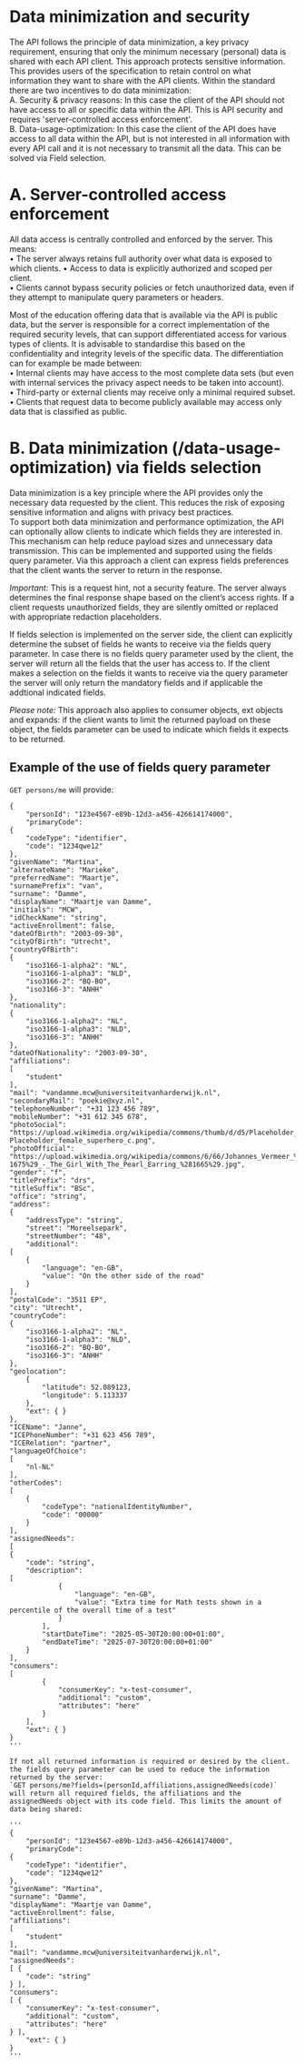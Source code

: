 # Data minimization and security
The API follows the principle of data minimization, a key privacy requirement, ensuring that only the minimum necessary (personal) data is shared with each API client. This approach protects sensitive information. This provides users of the specification to retain control on what information they want to share with the API clients. Within the standard there are two incentives to do data minimization:  
A. Security & privacy reasons: In this case the client of the API should not have access to all or specific data within the API. This is API security and requires 'server-controlled access enforcement'.  
B. Data-usage-optimization: In this case the client of the API does have access to all data within the API, but is not interested in all information with every API call and it is not necessary to transmit all the data. This can be solved via Field selection.  

# A. Server-controlled access enforcement
All data access is centrally controlled and enforced by the server. This means:  
•	The server always retains full authority over what data is exposed to which clients.
•	Access to data is explicitly authorized and scoped per client.  
•	Clients cannot bypass security policies or fetch unauthorized data, even if they attempt to manipulate query parameters or headers.  

Most of the education offering data that is available via the API is public data, but the server is responsible for a correct implementation of the required security levels, that can support differentiated access for various types of clients. It is advisable to standardise this based on the confidentiality and integrity levels of the specific data. The differentiation can for example be made between:  
•	Internal clients may have access to the most complete data sets (but even with internal services the privacy aspect needs to be taken into account).  
•	Third-party or external clients may receive only a minimal required subset.  
•	Clients that request data to become publicly available may access only data that is classified as public.  

# B. Data minimization (/data-usage-optimization) via fields selection
Data minimization is a key principle where the API provides only the necessary data requested by the client. This reduces the risk of exposing sensitive information and aligns with privacy best practices.  
To support both data minimization and performance optimization, the API can optionally allow clients to indicate which fields they are interested in. This mechanism can help reduce payload sizes and unnecessary data transmission.
This can be implemented and supported using the fields query parameter. Via this approach a client can express fields preferences that the client wants the server to return in the response.  

*Important:* This is a request hint, not a security feature. 
The server always determines the final response shape based on the client’s access rights. If a client requests unauthorized fields, they are silently omitted or replaced with appropriate redaction placeholders.


If fields selection is implemented on the server side, the client can explicitly determine the subset of fields he wants to receive via the fields query parameter. In case there is no fields query parameter used by the client, the server will return all the fields that the user has access to. If the client makes a selection on the fields it wants to receive via the query parameter the server will only return the mandatory fields and if applicable the addtional indicated fields. 

*Please note:* This approach also applies to consumer objects, ext objects and expands: if the client wants to limit the returned payload on these object, the fields parameter can be used to indicate which fields it expects to be returned.

## Example of the use of fields query parameter

`GET persons/me` will provide:

```
{
    "personId": "123e4567-e89b-12d3-a456-426614174000",
    "primaryCode": 
{
    "codeType": "identifier",
    "code": "1234qwe12"
},
"givenName": "Martina",
"alternateName": "Marieke",
"preferredName": "Maartje",
"surnamePrefix": "van",
"surname": "Damme",
"displayName": "Maartje van Damme",
"initials": "MCW",
"idCheckName": "string",
"activeEnrollment": false,
"dateOfBirth": "2003-09-30",
"cityOfBirth": "Utrecht",
"countryOfBirth": 
{
    "iso3166-1-alpha2": "NL",
    "iso3166-1-alpha3": "NLD",
    "iso3166-2": "BQ-BO",
    "iso3166-3": "ANHH"
},
"nationality": 
{
    "iso3166-1-alpha2": "NL",
    "iso3166-1-alpha3": "NLD",
    "iso3166-3": "ANHH"
},
"dateOfNationality": "2003-09-30",
"affiliations": 
[
    "student"
],
"mail": "vandamme.mcw@universiteitvanharderwijk.nl",
"secondaryMail": "poekie@xyz.nl",
"telephoneNumber": "+31 123 456 789",
"mobileNumber": "+31 612 345 678",
"photoSocial": "https://upload.wikimedia.org/wikipedia/commons/thumb/d/d5/Placeholder_female_superhero_c.png/203px-Placeholder_female_superhero_c.png",
"photoOfficial": "https://upload.wikimedia.org/wikipedia/commons/6/66/Johannes_Vermeer_%281632-1675%29_-_The_Girl_With_The_Pearl_Earring_%281665%29.jpg",
"gender": "f",
"titlePrefix": "drs",
"titleSuffix": "BSc",
"office": "string",
"address": 
{
    "addressType": "string",
    "street": "Moreelsepark",
    "streetNumber": "48",
    "additional": 
[
    {
        "language": "en-GB",
        "value": "On the other side of the road"
    }
],
"postalCode": "3511 EP",
"city": "Utrecht",
"countryCode": 
{
    "iso3166-1-alpha2": "NL",
    "iso3166-1-alpha3": "NLD",
    "iso3166-2": "BQ-BO",
    "iso3166-3": "ANHH"
},
"geolocation": 
    {
        "latitude": 52.089123,
        "longitude": 5.113337
    },
    "ext": { }
},
"ICEName": "Janne",
"ICEPhoneNumber": "+31 623 456 789",
"ICERelation": "partner",
"languageOfChoice": 
[
    "nl-NL"
],
"otherCodes": 
[
    {
        "codeType": "nationalIdentityNumber",
        "code": "00000"
    }
],
"assignedNeeds": 
[
{
    "code": "string",
    "description": 
[
            {
                "language": "en-GB",
                "value": "Extra time for Math tests shown in a percentile of the overall time of a test"
            }
        ],
        "startDateTime": "2025-05-30T20:00:00+01:00",
        "endDateTime": "2025-07-30T20:00:00+01:00"
    }
],
"consumers": 
[
        {
            "consumerKey": "x-test-consumer",
            "additional": "custom",
            "attributes": "here"
        }
    ],
    "ext": { }
}
'''

If not all returned information is required or desired by the client. the fields query parameter can be used to reduce the information returned by the server:
`GET persons/me?fields=(personId,affiliations,assignedNeeds(code)` will return all required fields, the affiliations and the assignedNeeds object with its code field. This limits the amount of data being shared:

'''
{
    "personId": "123e4567-e89b-12d3-a456-426614174000",
    "primaryCode": 
{
    "codeType": "identifier",
    "code": "1234qwe12"
},
"givenName": "Martina",
"surname": "Damme",
"displayName": "Maartje van Damme",
"activeEnrollment": false,
"affiliations": 
[
    "student"
],
"mail": "vandamme.mcw@universiteitvanharderwijk.nl",
"assignedNeeds": 
[ {
    "code": "string"
} ],
"consumers": 
[ {
    "consumerKey": "x-test-consumer",
    "additional": "custom",
    "attributes": "here"
} ],
    "ext": { }
}
'''
